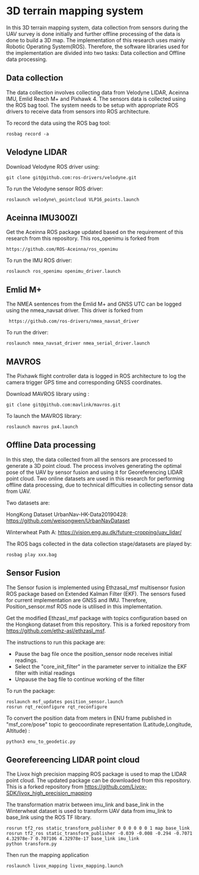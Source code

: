 3D terrain mapping system
=======
In this 3D terrain mapping system, data collection from sensors during the UAV survey is done initially and further offline processing of the data is done to build a 3D map. The implementation of this research uses mainly Robotic Operating System(ROS). Therefore, the software libraries used for the implementation are divided into two tasks: Data collection and Offline data processing.

Data collection
-----------

The data collection involves collecting data from Velodyne LIDAR, Aceinna IMU, Emlid Reach M+ and Pixhawk 4. The sensors data is collected using the ROS bag tool. The system needs to be setup with appropriate ROS drivers to receive data from sensors into ROS architecture.

To record the data using the ROS bag tool:
```
rosbag record -a
```

Velodyne LIDAR
----

Download Velodyne ROS driver using:
```
git clone git@github.com:ros-drivers/velodyne.git
```
To run the Velodyne sensor ROS driver:
```
roslaunch velodyne\_pointcloud VLP16_points.launch
```
Aceinna IMU300ZI
---

Get the Aceinna ROS package updated based on the requirement of this research from this repository. This ros\_openimu is forked from 
```
https://github.com/ROS-Aceinna/ros_openimu
```
To run the IMU ROS driver:
```
roslaunch ros_openimu openimu_driver.launch 
```
Emlid M+
---

The NMEA sentences from the Emlid M+ and GNSS UTC can be logged using the nmea_navsat driver. This driver is forked from 
```
 https://github.com/ros-drivers/nmea_navsat_driver
```

To run the driver:
```
roslaunch nmea_navsat_driver nmea_serial_driver.launch
```

MAVROS
---

The Pixhawk flight controller data is logged in ROS architecture to log the camera trigger GPS time and corresponding GNSS coordinates.

Download MAVROS library using :
```
git clone git@github.com:mavlink/mavros.git
```

To launch the MAVROS library:

```
roslaunch mavros px4.launch
```

Offline Data processing
---------------

In this step, the data collected from all the sensors are processed to generate a 3D point cloud. The process involves generating the optimal pose of the UAV by sensor fusion and using it for Georeferencing LIDAR point cloud. Two online datasets are used in this research for performing offline data processing, due to technical difficulties in collecting sensor data from UAV.

Two datasets are:

HongKong Dataset UrbanNav-HK-Data20190428: https://github.com/weisongwen/UrbanNavDataset

Winterwheat Path A: https://vision.eng.au.dk/future-cropping/uav_lidar/

The ROS bags collected in the data collection stage/datasets are played by:
```
rosbag play xxx.bag
``` 
Sensor Fusion
---

The Sensor fusion is implemented using Ethzasal_msf multisensor fusion ROS package based on Extended Kalman Filter (EKF). The sensors fused for current implementation are GNSS and IMU. Therefore, Position_sensor.msf ROS node is utilised in this implementation. 

Get the modified Ethzasl\_msf package with topics configuration based on the Hongkong dataset from this repository. This is a forked repository from https://github.com/ethz-asl/ethzasl_msf.

The instructions to run this package are:

 - Pause the bag file once the position_sensor node receives initial readings.
 - Select the "core_init_filter" in the parameter server to initialize the EKF filter with initial readings
 - Unpause the bag file to continue working of the filter 

To run the package:
```
roslaunch msf_updates position_sensor.launch
rosrun rqt_reconfigure rqt_reconfigure
```
To convert the position data from meters in ENU frame published in "msf_core/pose" topic to geocoordinate representation (Latitude,Longitude, Altitude) :
```
python3 enu_to_geodetic.py 
```
Georefereencing LIDAR point cloud
---

The Livox high precision mapping ROS package is used to map the LIDAR point cloud. The updated package can be downloaded from this repository. This is a forked repository from https://github.com/Livox-SDK/livox_high_precision_mapping

The transformation matrix between imu_link and base_link in the Winterwheat dataset is used to transform UAV data from imu_link to base_link using the ROS TF library.

```
rosrun tf2_ros static_transform_publisher 0 0 0 0 0 0 1 map base_link
rosrun tf2_ros static_transform_publisher -0.039 -0.008 -0.294 -0.7071 4.32978e-7 0.707106 4.32978e-17 base_link imu_link
python transform.py
```

Then run the mapping application 
```
roslaunch livox_mapping livox_mapping.launch
